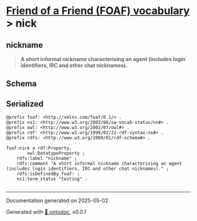 # [Friend of a Friend (FOAF) vocabulary](../homepage.md) > nick

## nickname

> **A short informal nickname characterising an agent (includes login identifiers, IRC and other chat nicknames).**





## Schema


## Serialized

```ttl
@prefix foaf: <http://xmlns.com/foaf/0.1/> .
@prefix ns1: <http://www.w3.org/2003/06/sw-vocab-status/ns#> .
@prefix owl: <http://www.w3.org/2002/07/owl#> .
@prefix rdf: <http://www.w3.org/1999/02/22-rdf-syntax-ns#> .
@prefix rdfs: <http://www.w3.org/2000/01/rdf-schema#> .

foaf:nick a rdf:Property,
        owl:DatatypeProperty ;
    rdfs:label "nickname" ;
    rdfs:comment "A short informal nickname characterising an agent (includes login identifiers, IRC and other chat nicknames)." ;
    rdfs:isDefinedBy foaf: ;
    ns1:term_status "testing" .


```

---

Documentation generated on 2025-05-02

Generated with [📑 ontodoc](https://github.com/StephaneBranly/ontodoc), *v0.0.1*
